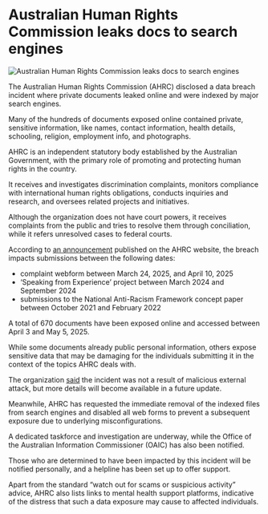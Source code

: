 # Australian Human Rights Commission leaks docs to search engines

![Australian Human Rights Commission leaks docs to search engines](https://www.bleepstatic.com/content/hl-images/2025/05/14/aus-flag.jpg)

The Australian Human Rights Commission (AHRC) disclosed a data breach incident where private documents leaked online and were indexed by major search engines.

Many of the hundreds of documents exposed online contained private, sensitive information, like names, contact information, health details, schooling, religion, employment info, and photographs.

AHRC is an independent statutory body established by the Australian Government, with the primary role of promoting and protecting human rights in the country.

It receives and investigates discrimination complaints, monitors compliance with international human rights obligations, conducts inquiries and research, and oversees related projects and initiatives.

Although the organization does not have court powers, it receives complaints from the public and tries to resolve them through conciliation, while it refers unresolved cases to federal courts.

According to [an announcement](https://humanrights.gov.au/our-work/commission-general/data-breach-notification) published on the AHRC website, the breach impacts submissions between the following dates:

* complaint webform between March 24, 2025, and April 10, 2025
* ‘Speaking from Experience’ project between March 2024 and September 2024
* submissions to the National Anti-Racism Framework concept paper between October 2021 and February 2022

A total of 670 documents have been exposed online and accessed between April 3 and May 5, 2025.

While some documents already public personal information, others expose sensitive data that may be damaging for the individuals submitting it in the context of the topics AHRC deals with.

The organization [said](https://humanrights.gov.au/about/news/data-breach-notification) the incident was not a result of malicious external attack, but more details will become available in a future update.

Meanwhile, AHRC has requested the immediate removal of the indexed files from search engines and disabled all web forms to prevent a subsequent exposure due to underlying misconfigurations.

A dedicated taskforce and investigation are underway, while the Office of the Australian Information Commissioner (OAIC) has also been notified.

Those who are determined to have been impacted by this incident will be notified personally, and a helpline has been set up to offer support.

Apart from the standard “watch out for scams or suspicious activity” advice, AHRC also lists links to mental health support platforms, indicative of the distress that such a data exposure may cause to affected individuals.